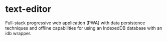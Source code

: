 # text-editor
Full-stack progressive web application (PWA) with data persistence techniques and offline capabilities for using an IndexedDB database with an idb wrapper.
